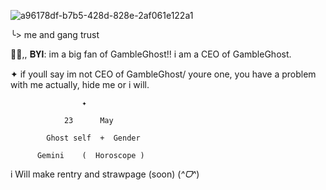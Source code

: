 ![a96178df-b7b5-428d-828e-2af061e122a1](https://github.com/user-attachments/assets/7fc46f7d-c9ce-4ec4-bd88-24451eb66874)
 
  ╰> me and gang trust

 👻🎼,, 𝐁𝐘𝐈: im a big fan of GambleGhost!! i am a CEO of GambleGhost. 

✦ if youll say im not CEO of GambleGhost/ youre one, you have a problem with me actually, hide me or i will. 



        
                    ✦

                23      May

            Ghost self  +  Gender

          Gemini    (  Horoscope )

                  
i Will make rentry and strawpage (soon) (*^ᗜ^*) 

